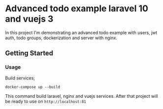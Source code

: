 # Advanced todo example laravel 10 and vuejs 3

In this project I'm demonstrating an advanced todo example with users, jwt auth, todo groups, dockerization and server with nginx.

## Getting Started

### Usage
Build services;

```shell
docker-compose up --build
```
This command build laravel, nginx and vuejs services. After that project will be ready to use on `http://localhost:81`
